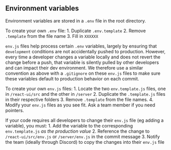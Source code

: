 ## Environment variables

Environment variables are stored in a `.env` file in the root directory.

To create your own `.env` file: 1. Duplicate `.env.template` 2. Remove `.template` from the file name 3. Fill in `XXXXXX`

`env.js` files help process certain `.env` variables, largely by ensuring that `development` conditions are not accidentally pushed to production. However, every time a developer changes a variable locally and does not revert the change before a push, that variable is silently pulled by other developers and can impact their dev environment. We therefore use a similar convention as above with a `.gitignore` on these `env.js` files to make sure these variables default to production behavior on each commit.

To create your own `env.js` files: 1. Locate the two `env.template.js` files, one in `/react-ui/src` and the other in `/server` 2. Duplicate the `.template.js` files in their respective folders 3. Remove `.template` from the file names. 4. Modify your `env.js` files as you see fit. Ask a team member if you need pointers.

If your code requires all developers to change their `env.js` file (eg adding a variable), you must: 1. Add the variable to the corresponding `env.template.js` _as the production value_ 2. Reference the change to `/react-ui/src/env.js` or `/server/env.js` in the commit message 3. Notify the team (ideally through Discord) to copy the changes into their `env.js` file
